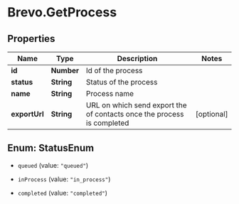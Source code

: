 # Brevo.GetProcess

## Properties
Name | Type | Description | Notes
------------ | ------------- | ------------- | -------------
**id** | **Number** | Id of the process | 
**status** | **String** | Status of the process | 
**name** | **String** | Process name | 
**exportUrl** | **String** | URL on which send export the of contacts once the process is completed | [optional] 


<a name="StatusEnum"></a>
## Enum: StatusEnum


* `queued` (value: `"queued"`)

* `inProcess` (value: `"in_process"`)

* `completed` (value: `"completed"`)




